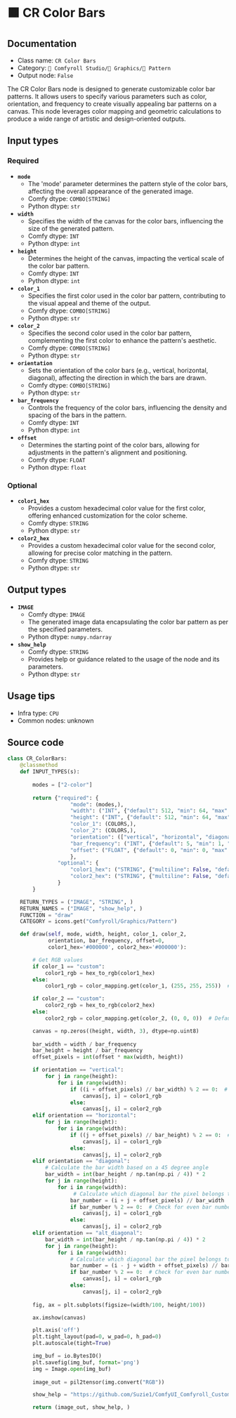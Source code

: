 # 🟫 CR Color Bars
## Documentation
- Class name: `CR Color Bars`
- Category: `🧩 Comfyroll Studio/👾 Graphics/🌈 Pattern`
- Output node: `False`

The CR Color Bars node is designed to generate customizable color bar patterns. It allows users to specify various parameters such as color, orientation, and frequency to create visually appealing bar patterns on a canvas. This node leverages color mapping and geometric calculations to produce a wide range of artistic and design-oriented outputs.
## Input types
### Required
- **`mode`**
    - The 'mode' parameter determines the pattern style of the color bars, affecting the overall appearance of the generated image.
    - Comfy dtype: `COMBO[STRING]`
    - Python dtype: `str`
- **`width`**
    - Specifies the width of the canvas for the color bars, influencing the size of the generated pattern.
    - Comfy dtype: `INT`
    - Python dtype: `int`
- **`height`**
    - Determines the height of the canvas, impacting the vertical scale of the color bar pattern.
    - Comfy dtype: `INT`
    - Python dtype: `int`
- **`color_1`**
    - Specifies the first color used in the color bar pattern, contributing to the visual appeal and theme of the output.
    - Comfy dtype: `COMBO[STRING]`
    - Python dtype: `str`
- **`color_2`**
    - Specifies the second color used in the color bar pattern, complementing the first color to enhance the pattern's aesthetic.
    - Comfy dtype: `COMBO[STRING]`
    - Python dtype: `str`
- **`orientation`**
    - Sets the orientation of the color bars (e.g., vertical, horizontal, diagonal), affecting the direction in which the bars are drawn.
    - Comfy dtype: `COMBO[STRING]`
    - Python dtype: `str`
- **`bar_frequency`**
    - Controls the frequency of the color bars, influencing the density and spacing of the bars in the pattern.
    - Comfy dtype: `INT`
    - Python dtype: `int`
- **`offset`**
    - Determines the starting point of the color bars, allowing for adjustments in the pattern's alignment and positioning.
    - Comfy dtype: `FLOAT`
    - Python dtype: `float`
### Optional
- **`color1_hex`**
    - Provides a custom hexadecimal color value for the first color, offering enhanced customization for the color scheme.
    - Comfy dtype: `STRING`
    - Python dtype: `str`
- **`color2_hex`**
    - Provides a custom hexadecimal color value for the second color, allowing for precise color matching in the pattern.
    - Comfy dtype: `STRING`
    - Python dtype: `str`
## Output types
- **`IMAGE`**
    - Comfy dtype: `IMAGE`
    - The generated image data encapsulating the color bar pattern as per the specified parameters.
    - Python dtype: `numpy.ndarray`
- **`show_help`**
    - Comfy dtype: `STRING`
    - Provides help or guidance related to the usage of the node and its parameters.
    - Python dtype: `str`
## Usage tips
- Infra type: `CPU`
- Common nodes: unknown


## Source code
```python
class CR_ColorBars:
    @classmethod
    def INPUT_TYPES(s):
    
        modes = ["2-color"]
        
        return {"required": {
                    "mode": (modes,),
                    "width": ("INT", {"default": 512, "min": 64, "max": 4096}),
                    "height": ("INT", {"default": 512, "min": 64, "max": 4096}),
                    "color_1": (COLORS,),
                    "color_2": (COLORS,),
                    "orientation": (["vertical", "horizontal", "diagonal", "alt_diagonal"],), #added 135 angle for diagonals
                    "bar_frequency": ("INT", {"default": 5, "min": 1, "max":200, "step": 1}),
                    "offset": ("FLOAT", {"default": 0, "min": 0, "max":20, "step": 0.05}),
                    },              
                "optional": {
                    "color1_hex": ("STRING", {"multiline": False, "default": "#000000"}),
                    "color2_hex": ("STRING", {"multiline": False, "default": "#000000"}),
                }
        }

    RETURN_TYPES = ("IMAGE", "STRING", )
    RETURN_NAMES = ("IMAGE", "show_help", )
    FUNCTION = "draw"
    CATEGORY = icons.get("Comfyroll/Graphics/Pattern")

    def draw(self, mode, width, height, color_1, color_2, 
             orientation, bar_frequency, offset=0,
             color1_hex='#000000', color2_hex='#000000'):

        # Get RGB values 
        if color_1 == "custom":
            color1_rgb = hex_to_rgb(color1_hex)
        else:
            color1_rgb = color_mapping.get(color_1, (255, 255, 255))  # Default to white if the color is not found

        if color_2 == "custom":
            color2_rgb = hex_to_rgb(color2_hex)
        else:
            color2_rgb = color_mapping.get(color_2, (0, 0, 0))  # Default to black if the color is not found

        canvas = np.zeros((height, width, 3), dtype=np.uint8)
        
        bar_width = width / bar_frequency
        bar_height = height / bar_frequency
        offset_pixels = int(offset * max(width, height))

        if orientation == "vertical":
            for j in range(height):
                for i in range(width):
                    if ((i + offset_pixels) // bar_width) % 2 == 0:  # Check for even index
                        canvas[j, i] = color1_rgb
                    else:
                        canvas[j, i] = color2_rgb
        elif orientation == "horizontal":
            for j in range(height):
                for i in range(width):
                    if ((j + offset_pixels) // bar_height) % 2 == 0:  # Check for even index
                        canvas[j, i] = color1_rgb
                    else:
                        canvas[j, i] = color2_rgb                
        elif orientation == "diagonal":
            # Calculate the bar width based on a 45 degree angle 
            bar_width = int(bar_height / np.tan(np.pi / 4)) * 2
            for j in range(height): 
                for i in range(width):
                     # Calculate which diagonal bar the pixel belongs to with the offset
                    bar_number = (i + j + offset_pixels) // bar_width
                    if bar_number % 2 == 0:  # Check for even bar number
                        canvas[j, i] = color1_rgb
                    else:
                        canvas[j, i] = color2_rgb
        elif orientation == "alt_diagonal":
            bar_width = int(bar_height / np.tan(np.pi / 4)) * 2
            for j in range(height): 
                for i in range(width):
                    # Calculate which diagonal bar the pixel belongs to with the offset
                    bar_number = (i - j + width + offset_pixels) // bar_width
                    if bar_number % 2 == 0:  # Check for even bar number
                        canvas[j, i] = color1_rgb
                    else:
                        canvas[j, i] = color2_rgb
                
        fig, ax = plt.subplots(figsize=(width/100, height/100))

        ax.imshow(canvas)

        plt.axis('off')
        plt.tight_layout(pad=0, w_pad=0, h_pad=0)
        plt.autoscale(tight=True)

        img_buf = io.BytesIO()
        plt.savefig(img_buf, format='png')
        img = Image.open(img_buf)
        
        image_out = pil2tensor(img.convert("RGB"))

        show_help = "https://github.com/Suzie1/ComfyUI_Comfyroll_CustomNodes/wiki/Pattern-Nodes#cr-color-bars"

        return (image_out, show_help, )

```
